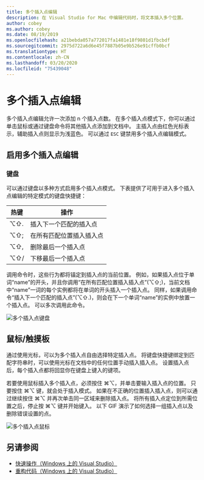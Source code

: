 ```yaml
---
title: 多个插入点编辑
description: 在 Visual Studio for Mac 中编辑代码时，将文本插入多个位置。
author: cobey
ms.author: cobey
ms.date: 08/19/2019
ms.openlocfilehash: a21bebda057a772017fa1481e18f9801d1fbcbdf
ms.sourcegitcommit: 2975d722a6d6e45f7887b05e9b526e91cffb0bcf
ms.translationtype: HT
ms.contentlocale: zh-CN
ms.lasthandoff: 03/20/2020
ms.locfileid: "75439048"
---
```

# <a name="multi-caret-editing"></a>多个插入点编辑

多个插入点编辑允许一次添加 n  个插入点数。 在多个插入点模式下，你可以通过单击鼠标或通过键盘命令将其他插入点添加到文档中。 主插入点由红色光标表示，辅助插入点则显示为浅蓝色。 可以通过 `ESC` 键禁用多个插入点编辑模式。

## <a name="enabling-multi-caret-editing"></a>启用多个插入点编辑

### <a name="keyboard"></a>键盘

可以通过键盘以多种方式启用多个插入点模式。 下表提供了可用于进入多个插入点编辑的特定模式的键盘快捷键：

| 热键  | 操作                        | 
|---------| ------------------------------|
|  ⌥⇧.   | 插入下一个匹配的插入点    | 
|  ⌥⇧;   | 在所有匹配位置插入插入点 | 
|  ⌥⇧,   | 删除最后一个插入点             | 
|  ⌥⇧/   | 下移最后一个插入点          | 

调用命令时，这些行为都将锚定到插入点的当前位置。 例如，如果插入点位于单词“name”的开头，并且你调用“在所有匹配位置插入插入点”(⌥⇧;)，当前文档中“name”一词的每个实例都将在单词的开头插入一个插入点。 同样，如果调用命令“插入下一个匹配的插入点”(⌥⇧.)，则会在下一个单词“name”的实例中放置一个插入点。 可以多次调用此命令。

![多个插入点键盘](media/multi-caret-keyboard.gif)

## <a name="mousetouchpad"></a>鼠标/触摸板

通过使用光标，可以为多个插入点自由选择特定插入点。 将键盘快捷键绑定到匹配字符串时，可以使用光标在文档中的任何位置手动插入插入点。 设置插入点后，每个插入点都将回显你在键盘上键入的键项。

若要使用鼠标插入多个插入点，必须按住 ⌘⌥，并单击要输入插入点的位置。 只要按住 ⌘⌥ 键，就会处于插入模式。 如果在不正确的位置插入插入点，则可以通过继续按住 ⌘⌥ 并再次单击同一区域来删除插入点。 将所有插入点定位到所需位置之后，停止按 ⌘⌥ 键并开始键入。 以下 GIF 演示了如何选择一组插入点以及删除错误设置的点。

![多个插入点鼠标](media/multi-caret-mouse.gif)

## <a name="see-also"></a>另请参阅

- [快速操作（Windows 上的 Visual Studio）](/visualstudio/ide/quick-actions)
- [重构代码（Windows 上的 Visual Studio）](/visualstudio/ide/refactoring-in-visual-studio)
